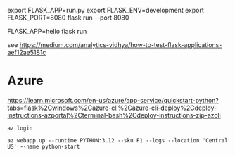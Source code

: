 
export FLASK_APP=run.py 
export FLASK_ENV=development 
export FLASK_PORT=8080
flask run --port 8080


FLASK_APP=hello flask run


see https://medium.com/analytics-vidhya/how-to-test-flask-applications-aef12ae5181c

# Azure

https://learn.microsoft.com/en-us/azure/app-service/quickstart-python?tabs=flask%2Cwindows%2Cazure-cli%2Cazure-cli-deploy%2Cdeploy-instructions-azportal%2Cterminal-bash%2Cdeploy-instructions-zip-azcli

````
az login

az webapp up --runtime PYTHON:3.12 --sku F1 --logs --location 'Central US' --name python-start
````


